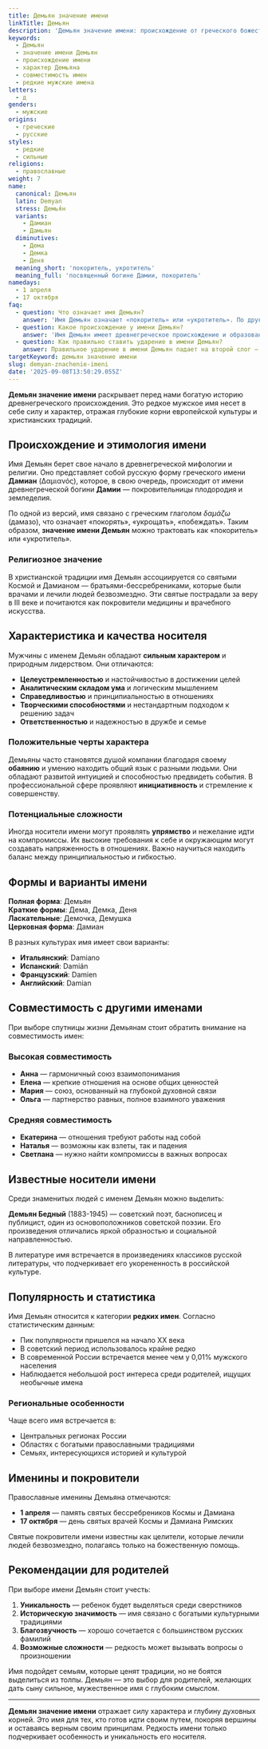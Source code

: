 ```yaml
---
title: Демьян значение имени
linkTitle: Демьян
description: 'Демьян значение имени: происхождение от греческого божества, характер и судьба носителя. Узнайте все о редком мужском имени Демьян.'
keywords:
  - Демьян
  - значение имени Демьян
  - происхождение имени
  - характер Демьяна
  - совместимость имен
  - редкие мужские имена
letters:
  - д
genders:
  - мужские
origins:
  - греческие
  - русские
styles:
  - редкие
  - сильные
religions:
  - православные
weight: 7
name:
  canonical: Демьян
  latin: Demyan
  stress: Демья́н
  variants:
    - Дамиан
    - Дамьян
  diminutives:
    - Дема
    - Демка
    - Деня
  meaning_short: 'покоритель, укротитель'
  meaning_full: 'посвященный богине Дамии, покоритель'
namedays:
  - 1 апреля
  - 17 октября
faq:
  - question: Что означает имя Демьян?
    answer: 'Имя Демьян означает «покоритель» или «укротитель». По другой версии — «посвященный богине Дамии», древнегреческой богине плодородия.'
  - question: Какое происхождение у имени Демьян?
    answer: 'Имя Демьян имеет древнегреческое происхождение и образовано от имени Дамиан, которое связано с культом богини Дамии.'
  - question: Как правильно ставить ударение в имени Демьян?
    answer: Правильное ударение в имени Демьян падает на второй слог — Демья́н.
targetKeyword: демьян значение имени
slug: demyan-znachenie-imeni
date: '2025-09-08T13:50:29.055Z'
---
```


**Демьян значение имени** раскрывает перед нами богатую историю древнегреческого происхождения. Это редкое мужское имя несет в себе силу и характер, отражая глубокие корни европейской культуры и христианских традиций.

## Происхождение и этимология имени

Имя Демьян берет свое начало в древнегреческой мифологии и религии. Оно представляет собой русскую форму греческого имени **Дамиан** (Δαμιανός), которое, в свою очередь, происходит от имени древнегреческой богини **Дамии** — покровительницы плодородия и земледелия.

По одной из версий, имя связано с греческим глаголом _δαμάζω_ (дамазо), что означает «покорять», «укрощать», «побеждать». Таким образом, **значение имени Демьян** можно трактовать как «покоритель» или «укротитель».

### Религиозное значение

В христианской традиции имя Демьян ассоциируется со святыми Космой и Дамианом — братьями-бессребрениками, которые были врачами и лечили людей безвозмездно. Эти святые пострадали за веру в III веке и почитаются как покровители медицины и врачебного искусства.

## Характеристика и качества носителя

Мужчины с именем Демьян обладают **сильным характером** и природным лидерством. Они отличаются:

- **Целеустремленностью** и настойчивостью в достижении целей
- **Аналитическим складом ума** и логическим мышлением
- **Справедливостью** и принципиальностью в отношениях
- **Творческими способностями** и нестандартным подходом к решению задач
- **Ответственностью** и надежностью в дружбе и семье

### Положительные черты характера

Демьяны часто становятся душой компании благодаря своему **обаянию** и умению находить общий язык с разными людьми. Они обладают развитой интуицией и способностью предвидеть события. В профессиональной сфере проявляют **инициативность** и стремление к совершенству.

### Потенциальные сложности

Иногда носители имени могут проявлять **упрямство** и нежелание идти на компромиссы. Их высокие требования к себе и окружающим могут создавать напряженность в отношениях. Важно научиться находить баланс между принципиальностью и гибкостью.

## Формы и варианты имени

**Полная форма**: Демьян  
**Краткие формы**: Дема, Демка, Деня  
**Ласкательные**: Демочка, Демушка  
**Церковная форма**: Дамиан

В разных культурах имя имеет свои варианты:

- **Итальянский**: Damiano
- **Испанский**: Damián
- **Французский**: Damien
- **Английский**: Damian

## Совместимость с другими именами

При выборе спутницы жизни Демьянам стоит обратить внимание на совместимость имен:

### Высокая совместимость

- **Анна** — гармоничный союз взаимопонимания
- **Елена** — крепкие отношения на основе общих ценностей
- **Мария** — союз, основанный на глубокой духовной связи
- **Ольга** — партнерство равных, полное взаимного уважения

### Средняя совместимость

- **Екатерина** — отношения требуют работы над собой
- **Наталья** — возможны как взлеты, так и падения
- **Светлана** — нужно найти компромиссы в важных вопросах

## Известные носители имени

Среди знаменитых людей с именем Демьян можно выделить:

**Демьян Бедный** (1883-1945) — советский поэт, баснописец и публицист, один из основоположников советской поэзии. Его произведения отличались яркой образностью и социальной направленностью.

В литературе имя встречается в произведениях классиков русской литературы, что подчеркивает его укорененность в российской культуре.

## Популярность и статистика

Имя Демьян относится к категории **редких имен**. Согласно статистическим данным:

- Пик популярности пришелся на начало XX века
- В советский период использовалось крайне редко
- В современной России встречается менее чем у 0,01% мужского населения
- Наблюдается небольшой рост интереса среди родителей, ищущих необычные имена

### Региональные особенности

Чаще всего имя встречается в:

- Центральных регионах России
- Областях с богатыми православными традициями
- Семьях, интересующихся историей и культурой

## Именины и покровители

Православные именины Демьяна отмечаются:

- **1 апреля** — память святых бессребреников Космы и Дамиана
- **17 октября** — день святых врачей Космы и Дамиана Римских

Святые покровители имени известны как целители, которые лечили людей безвозмездно, полагаясь только на божественную помощь.

## Рекомендации для родителей

При выборе имени Демьян стоит учесть:

1. **Уникальность** — ребенок будет выделяться среди сверстников
2. **Историческую значимость** — имя связано с богатыми культурными традициями
3. **Благозвучность** — хорошо сочетается с большинством русских фамилий
4. **Возможные сложности** — редкость может вызывать вопросы о произношении

Имя подойдет семьям, которые ценят традиции, но не боятся выделиться из толпы. Демьян — это выбор для родителей, желающих дать сыну сильное, мужественное имя с глубоким смыслом.

---

**Демьян значение имени** отражает силу характера и глубину духовных корней. Это имя для тех, кто готов идти своим путем, покоряя вершины и оставаясь верным своим принципам. Редкость имени только подчеркивает особенность и уникальность его носителя.
